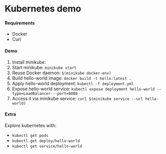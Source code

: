 # Kubernetes demo

#### Requirements

* Docker
* Curl

#### Demo

1. Install minikube: 
2. Start minikube: `minikube start`
3. Reuse Docker daemon: `$(minikube docker-env)`
4. Build hello-world image: `docker build -t hello:latest .`
5. Apply hello-world deployment: `kubectl -f deployment.yml`
6. Expose hello-world service: `kubectl expose deployment hello-world --type=LoadBalancer --port=8080
`
7. Access it via minikube service: `curl $(minikube service --url hello-world)`

#### Extra

Explore kubernetes with:

* `kubectl get pods`
* `kubectl get deploy/hello-world`
* `kubectl get service/hello-world`
